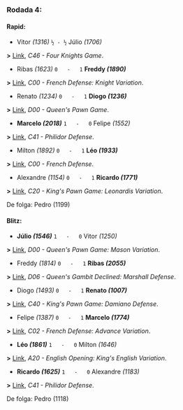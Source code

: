 ### Rodada 4:

#### Rapid:

* Vitor *(1316)* `½ - ½` Júlio *(1706)*

**>** [Link](https://www.lichess.org/cNEagLGV), *C46 - Four Knights Game*.
* Ribas *(1623)* `0   -   1` **Freddy *(1890)***

**>** [Link](https://www.lichess.org/cdRVlh4r), *C00 - French Defense: Knight Variation*.
* Renato *(1234)* `0   -   1` **Diogo *(1236)***

**>** [Link](https://www.lichess.org/7bYFbRah), *D00 - Queen's Pawn Game*.
* **Marcelo *(2018)*** `1   -   0`  Felipe *(1552)*

**>** [Link](https://www.lichess.org/dWGd6c2o), *C41 - Philidor Defense*.
* Milton *(1892)* `0   -   1` **Léo *(1933)***

**>** [Link](https://www.lichess.org/zjBo3xbv), *C00 - French Defense*.
* Alexandre *(1154)* `0   -   1` **Ricardo *(1771)***

**>** [Link](https://www.lichess.org/sZT5rfu1), *C20 - King's Pawn Game: Leonardis Variation*.

De folga: Pedro (1199)

#### Blitz:

* **Júlio *(1546)*** `1   -   0`  Vitor *(1250)*

**>** [Link](https://www.lichess.org/IwpZ88MV), *D00 - Queen's Pawn Game: Mason Variation*.
* Freddy *(1814)* `0   -   1` **Ribas *(2055)***

**>** [Link](https://www.lichess.org/HRkvmdFA), *D06 - Queen's Gambit Declined: Marshall Defense*.
* Diogo *(1493)* `0   -   1` **Renato *(1007)***

**>** [Link](https://www.lichess.org/AJWXTn79), *C40 - King's Pawn Game: Damiano Defense*.
* Felipe *(1387)* `0   -   1` **Marcelo *(1774)***

**>** [Link](https://www.lichess.org/wULx6CqR), *C02 - French Defense: Advance Variation*.
* **Léo *(1861)*** `1   -   0`  Milton *(1646)*

**>** [Link](https://www.lichess.org/YLnhheQG), *A20 - English Opening: King's English Variation*.
* **Ricardo *(1625)*** `1   -   0`  Alexandre *(1183)*

**>** [Link](https://www.lichess.org/LqcS00rX), *C41 - Philidor Defense*.

De folga: Pedro (1118)

